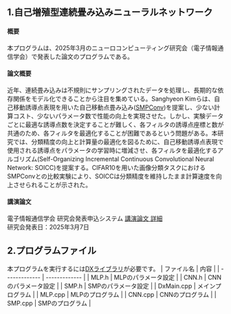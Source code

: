 ## 1.自己増殖型連続畳み込みニューラルネットワーク
#### 概要
本プログラムは、2025年3月のニューロコンピューティング研究会（電子情報通信学会）で発表した論文のプログラムである。
#### 論文概要
近年、連続畳み込みは不規則にサンプリングされたデータを処理し、長期的な依存関係をモデル化できることから注目を集めている。Sanghyeon Kimらは、自己移動誘導点表現を用いた自己移動点畳み込み([SMPConv](https://arxiv.org/abs/2304.02330))を提案し、少ない計算コスト、少ないパラメータ数で性能の向上を実現させた。しかし、実験データごとに最適な誘導点数を決定することが難しく、各フィルタの誘導点座標と数が共通のため、各フィルタを最適化することが困難であるという問題がある。本研究では、分類精度の向上と計算量の最適化を図るために、自己移動誘導点表現で使用される誘導点をパラメータの学習時に増減させ、各フィルタを最適化するアルゴリズム(Self-Organizing Incremental Continuous Convolutional Neural Network: SOICC)を提案する。CIFAR10を用いた画像分類タスクにおけるSMPConvとの比較実験により、SOICCは分類精度を維持したまま計算速度を向上させられることが示された。 
#### 講演論文
電子情報通信学会 研究会発表申込システム [講演論文 詳細](https://ken.ieice.org/ken/paper/20250307mcjn/)  
研究会発表日：2025年3月7日  
## 2.プログラムファイル
本プログラムを実行するには[DXライブラリ](https://dxlib.xsrv.jp/)が必要です。
| ファイル名     |    内容            |
| ------------- | -------------      |
| MLP.h         | MLPのパラメータ設定 |
| CNN.h         | CNNのパラメータ設定 |
| SMP.h         | SMPのパラメータ設定 |
| DxMain.cpp    | メインプログラム    |
| MLP.cpp       | MLPのプログラム     |
| CNN.cpp       | CNNのプログラム     |
| SMP.cpp       | SMPのプログラム     |
